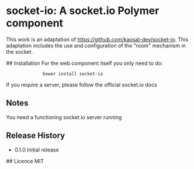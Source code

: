 
socket-io: A socket.io Polymer component
========================================

This work is an adaptation of https://github.com/kaosat-dev/socket-io.
This adaptation includes the use and configuration of the "room" mechanism in the socket.


## Installation
For the web component itself you only need to do:

                  bower install socket-io


If you require a server, please follow the official socket.io docs


## Notes
You need a functioning socket.io server running


## Release History

* 0.1.0 Initial release


## Licence
MIT